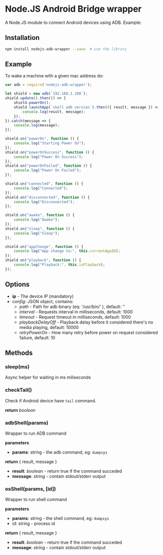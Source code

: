 # Node.JS Android Bridge wrapper

A Node.JS module to connect Android devices using ADB. Example:

## Installation

````bash
npm install nodejs-adb-wrapper --save  # use the library
````

## Example

To wake a machine with a given mac address do:

```javascript
var adb = require('nodejs-adb-wrapper');

let shield = new adb(`192.168.1.108`);
shield.update().then(() => {
    shield.powerOn();
    shield.launchApp(`shell adb version`).then(({ result, message }) => {
        console.log(result, message);
    });
}).catch(message => {
    console.log(message);
});

shield.on("powerOn", function () {
    console.log("Starting Power On");
});
shield.on("powerOnSuccess", function () {
    console.log("Power On Success");
});
shield.on("powerOnFailed", function () {
    console.log("Power On Failed");
});

shield.on("connected", function () {
    console.log("Connected");
});
shield.on("disconnected", function () {
    console.log("Disconnected");
});

shield.on("awake", function () {
    console.log("Awake");
});
shield.on("sleep", function () {
    console.log("Sleep");
});

shield.on("appChange", function () {
    console.log("App change to:", this.currentAppID);
});
shield.on("playback", function () {
    console.log("Playback:", this.isPlayback);
});
```

## Options

* **ip** - The device IP (mandatory)
* *config*: JSON object, contains:
  * *path* - Path for adb binary (eq: '/usr/bin/' ), default: ''
  * *interval* - Requests interval in milliseconds, default: 1000
  * *timeout* - Request timeout in milliseconds, default: 1000
  * *playbackDelayOff* - Playback delay before it considered there's no media playing, default: 10000
  * *retryPowerOn* - How many retry before power on request considered failure, default: 10

## Methods

### sleep(ms)

Async helper for waiting in ms  miliseconds

### checkTail()

Check if Android device have `tail` command.

**return**
*boolean*

### adbShell(params)

Wrapper to run ADB command

**parameters**

* **params**: string - the adb command, eg: `dumpsys`

**return**
{ result, message }

* **result**: *boolean* - return true if the command succeded
* **message**: *string* - contain stdout/stderr output

### osShell(params, [id])

Wrapper to run shell command

**parameters**

* **params**: string - the shell command, eg: `dumpsys`
* *id*: string - process id

**return**
{ result, message }

* **result**: *boolean* - return true if the command succeded
* **message**: *string* - contain stdout/stderr output
